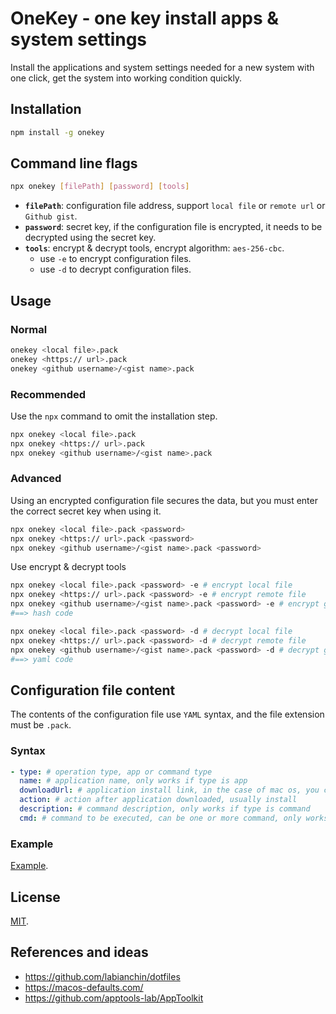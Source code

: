 # OneKey - one key install apps & system settings

Install the applications and system settings needed for a new system with one click, get the system into working condition quickly.

## Installation

```bash
npm install -g onekey
```

## Command line flags

```bash
npx onekey [filePath] [password] [tools]
```

- **`filePath`**: configuration file address, support `local file` or `remote url` or `Github gist`.
- **`password`**: secret key, if the configuration file is encrypted, it needs to be decrypted using the secret key.
- **`tools`**: encrypt & decrypt tools, encrypt algorithm: `aes-256-cbc`.
  - use `-e` to encrypt configuration files.
  - use `-d` to decrypt configuration files.

## Usage

### Normal

```bash
onekey <local file>.pack
onekey <https:// url>.pack
onekey <github username>/<gist name>.pack
```

### Recommended

Use the `npx` command to omit the installation step.

```bash
npx onekey <local file>.pack
npx onekey <https:// url>.pack
npx onekey <github username>/<gist name>.pack
```

### Advanced

Using an encrypted configuration file secures the data, but you must enter the correct secret key when using it.

```bash
npx onekey <local file>.pack <password>
npx onekey <https:// url>.pack <password>
npx onekey <github username>/<gist name>.pack <password>
```

Use encrypt & decrypt tools

```bash
npx onekey <local file>.pack <password> -e # encrypt local file
npx onekey <https:// url>.pack <password> -e # encrypt remote file
npx onekey <github username>/<gist name>.pack <password> -e # encrypt gist file
#==> hash code

npx onekey <local file>.pack <password> -d # decrypt local file
npx onekey <https:// url>.pack <password> -d # decrypt remote file
npx onekey <github username>/<gist name>.pack <password> -d # decrypt gist file
#==> yaml code
```

## Configuration file content

The contents of the configuration file use `YAML` syntax, and the file extension must be `.pack`.

### Syntax

```yml
- type: # operation type, app or command type
  name: # application name, only works if type is app
  downloadUrl: # application install link, in the case of mac os, you can also specify the link for the intel and arm versions separately
  action: # action after application downloaded, usually install
  description: # command description, only works if type is command
  cmd: # command to be executed, can be one or more command, only works if type is command
```

### Example

[Example](examples/apps.pack).

## License

[MIT](LICENSE).

## References and ideas

- https://github.com/labianchin/dotfiles
- https://macos-defaults.com/
- https://github.com/apptools-lab/AppToolkit
